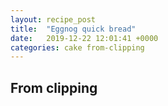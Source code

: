 ```yaml
---
layout: recipe_post
title:  "Eggnog quick bread"
date:   2019-12-22 12:01:41 +0000
categories: cake from-clipping
---
```


## From clipping

